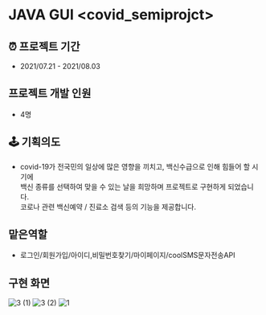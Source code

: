 # JAVA GUI <covid_semiprojct>
## ⏰ 프로젝트 기간  
- 2021/07.21 - 2021/08.03
##  프로젝트 개발 인원
- 4명
## 🕹 기획의도
- covid-19가 전국민의 일상에 많은 영향을 끼치고, 백신수급으로 인해 힘들어 할 시기에 <br/>백신 종류를 선택하여 맞을 수 있는 날을 희망하며 프로젝트로 구현하게 되었습니다.<br/>
코로나 관련 백신예약 / 진료소 검색 등의 기능을 제공합니다.
## 맡은역할
- 로그인/회원가입/아이디,비밀번호찾기/마이페이지/coolSMS문자전송API
## 구현 화면

![3 (1)](https://user-images.githubusercontent.com/89582828/141230500-64bc7d02-bf6c-4344-b713-695fe041e2e9.PNG)
![3 (2)](https://user-images.githubusercontent.com/89582828/141230492-295bad79-5984-4ede-a445-ad2b3314e865.PNG)
![1](https://user-images.githubusercontent.com/89582828/141230395-6ed36fd0-577b-4637-8fae-45a50cceaf65.PNG)


